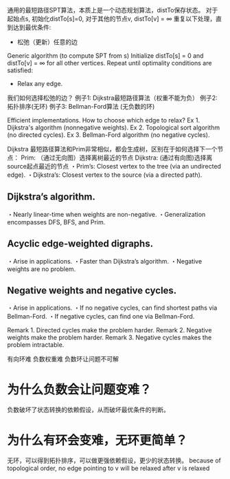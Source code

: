 
通用的最短路径SPT算法，本质上是一个动态规划算法，distTo保存状态。
对于起始点s, 初始化distTo[s]=0, 对于其他的节点v, distTo[v] = ∞
重复以下处理，直到达到最优条件:
- 松弛（更新）任意的边

Generic algorithm (to compute SPT from s)
Initialize distTo[s] = 0 and distTo[v] = ∞ for all other vertices. 
Repeat until optimality conditions are satisfied:
- Relax any edge.

我们如何选择松弛的边？
例子1: Dijkstra最短路径算法（权重不能为负）
例子2: 拓扑排序(无环)
例子3: Bellman-Ford算法 (无负数的环)

Efficient implementations. How to choose which edge to relax? 
Ex 1. Dijkstra's algorithm (nonnegative weights).
Ex 2. Topological sort algorithm (no directed cycles).
Ex 3. Bellman-Ford algorithm (no negative cycles).


Dijkstra 最短路径算法和Prim非常相似，都会生成树，区别在于如何选择下一个节点：
Prim: （通过无向图）选择离树最近的节点
Dijkstra: (通过有向图)选择离source起点最近的节点
・Prim’s: Closest vertex to the tree (via an undirected edge). 
・Dijkstra’s: Closest vertex to the source (via a directed path).

## Dijkstra’s algorithm.
・Nearly linear-time when weights are non-negative. 
・Generalization encompasses DFS, BFS, and Prim.
## Acyclic edge-weighted digraphs.
・Arise in applications.
・Faster than Dijkstra’s algorithm. 
・Negative weights are no problem.
## Negative weights and negative cycles.
・Arise in applications.
・If no negative cycles, can find shortest paths via Bellman-Ford. 
・If negative cycles, can find one via Bellman-Ford.



Remark 1. Directed cycles make the problem harder.
Remark 2. Negative weights make the problem harder.
Remark 3. Negative cycles makes the problem intractable.


有向环难
负数权重难
负数环让问题不可解


# 为什么负数会让问题变难？
负数破坏了状态转换的依赖假设，从而破坏最优条件的判断。

# 为什么有环会变难，无环更简单？
无环，可以得到拓扑排序，可以做更强依赖假设，更少的状态转换。
because of topological order, no edge pointing to v
will be relaxed after v is relaxed
